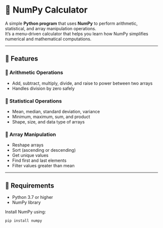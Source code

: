 # 🧮 NumPy Calculator

A simple **Python program** that uses **NumPy** to perform arithmetic, statistical, and array manipulation operations.  
It’s a menu-driven calculator that helps you learn how NumPy simplifies numerical and mathematical computations.

---

## 🎯 Features

### 🔹 Arithmetic Operations
- Add, subtract, multiply, divide, and raise to power between two arrays  
- Handles division by zero safely  

### 🔹 Statistical Operations
- Mean, median, standard deviation, variance  
- Minimum, maximum, sum, and product  
- Shape, size, and data type of arrays  

### 🔹 Array Manipulation
- Reshape arrays  
- Sort (ascending or descending)  
- Get unique values  
- Find first and last elements  
- Filter values greater than mean  

---

## 🧰 Requirements
- Python 3.7 or higher  
- NumPy library  

Install NumPy using:
```bash
pip install numpy
